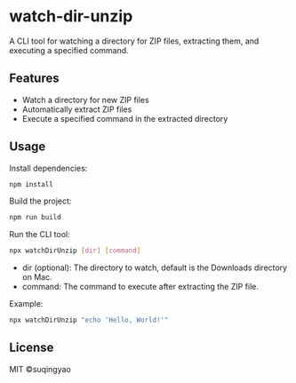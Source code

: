 # watch-dir-unzip

A CLI tool for watching a directory for ZIP files, extracting them, and executing a specified command.

## Features

- Watch a directory for new ZIP files
- Automatically extract ZIP files
- Execute a specified command in the extracted directory

## Usage

Install dependencies:

```sh
npm install
```

Build the project:
```sh
npm run build
```

Run the CLI tool:

```sh
npx watchDirUnzip [dir] [command]
```

- dir (optional): The directory to watch, default is the Downloads directory on Mac.
- command: The command to execute after extracting the ZIP file.

Example:

```sh
npx watchDirUnzip "echo 'Hello, World!'"
```
## License

MIT ©suqingyao